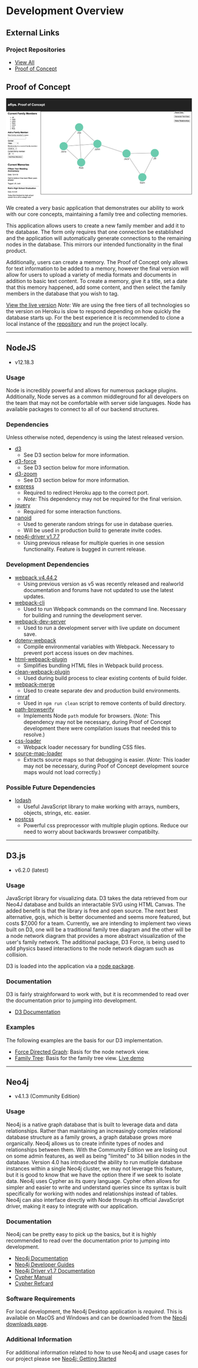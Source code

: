 # Development Overview

## External Links

### Project Repositories

- [View All](https://github.com/IDM-SP-2021)
- [Proof of Concept](https://github.com/IDM-SP-2021/heroku-test)

## Proof of Concept

![afiye Proof of Concept](../_media/poc_screenshot.png)

We created a very basic application that demonstrates our ability to work with our core concepts, maintaining a family tree and collecting memories.

This application allows users to create a new family member and add it to the database. The form only requires that one connection be established and the application will automatically generate connections to the remaining nodes in the database. This mirrors our intended functionality in the final product.

Additionally, users can create a memory. The Proof of Concept only allows for text information to be added to a memory, however the final version will allow for users to upload a variety of media formats and documents in addition to basic text content. To create a memory, give it a title, set a date that this memory happened, add some content, and then select the family members in the database that you wish to tag.

[View the live version](https://idm-sp-poc.herokuapp.com/)
*Note:* We are using the free tiers of all technologies so the version on Heroku is slow to respond depending on how quickly the database starts up. For the best experience it is recommended to clone a local instance of the [repository](https://github.com/IDM-SP-2021/heroku-test) and run the project locally.

---

## NodeJS

- v12.18.3

### Usage

Node is incredibly powerful and allows for numerous package plugins. Additionally, Node serves as a common middleground for all developers on the team that may not be comfortable with server side languages. Node has available packages to connect to all of our backend structures.

### Dependencies

Unless otherwise noted, dependency is using the latest released version.

- [d3](https://www.npmjs.com/package/d3)
  - See D3 section below for more information.
- [d3-force](https://www.npmjs.com/package/d3-force)
  - See D3 section below for more information.
- [d3-zoom](https://www.npmjs.com/package/d3-zoom)
  - See D3 section below for more information.
- [express](https://www.npmjs.com/package/express)
  - Required to redirect Heroku app to the correct port.
  - *Note:* This dependency may not be required for the final verision.
- [jquery](https://www.npmjs.com/package/jquery)
  - Required for some interaction functions.
- [nanoid](https://www.npmjs.com/package/nanoid)
  - Used to generate random strings for use in database queries.
  - Will be used in production build to generate invite codes.
- [neo4j-driver v1.7.7](https://www.npmjs.com/package/neo4j-driver/v/1.7.7)
  - Using previous release for multiple queries in one session functionality. Feature is bugged in current release.

### Development Dependencies

- [webpack v4.44.2](https://www.npmjs.com/package/webpack/v/4.44.2)
  - Using previous version as v5 was recently released and realworld documentation and forums have not updated to use the latest updates.
- [webpack-cli](https://www.npmjs.com/package/webpack-cli)
  - Used to run Webpack commands on the command line. Necessary for building and running the development server.
- [webpack-dev-server](https://www.npmjs.com/package/webpack-dev-server)
  - Used to run a development server with live update on document save.
- [dotenv-webpack](https://www.npmjs.com/package/dotenv-webpack)
  - Compile environmental variables with Webpack. Necessary to prevent port access issues on dev machines.
- [html-webpack-plugin](https://www.npmjs.com/package/html-webpack-plugin)
  - Simplifies bundling HTML files in Webpack build process.
- [clean-webpack-plugin](https://www.npmjs.com/package/clean-webpack-plugin)
  - Used during build process to clear existing contents of build folder.
- [webpack-merge](https://www.npmjs.com/package/webpack-merge)
  - Used to create separate dev and production build environments.
- [rimraf](https://www.npmjs.com/package/rimraf)
  - Used in `npm run clean` script to remove contents of build directory.
- [path-browserify](https://www.npmjs.com/package/path-browserify)
  - Implements Node `path` module for browsers. (*Note:* This dependency may not be necessary, during Proof of Concept development there were compilation issues that needed this to resolve.)
- [css-loader](https://www.npmjs.com/package/css-loader)
  - Webpack loader necessary for bundling CSS files.
- [source-map-loader](https://www.npmjs.com/package/source-map-loader)
  - Extracts source maps so that debugging is easier. (*Note:* This loader may not be necessary, during Poof of Concept development source maps would not load correctly.)

### Possible Future Dependencies

- [lodash](https://www.npmjs.com/package/lodash)
  - Useful JavaScript library to make working with arrays, numbers, objects, strings, etc. easier.
- [postcss](https://www.npmjs.com/package/postcss)
  - Powerful css preprocessor with multiple plugin options. Reduce our need to worry about backwards browswer compatibilty.

---

## D3.js

- v6.2.0 (latest)

### Usage

JavaScript library for visualizing data. D3 takes the data retrieved from our Neo4J database and builds an interactable SVG using HTML Canvas. The added benefit is that the library is free and open source. The next best alternative, gojs, which is better documented and seems more featured, but costs $7,000 for a team. Currently, we are intending to implement two views built on D3, one will be a traditional family tree diagram and the other will be a node network diagram that provides a more abstract visualization of the user's family network. The additional package, D3 Force, is being used to add physics based interactions to the node network diagram such as collision.

D3 is loaded into the application via a [node package](https://www.npmjs.com/package/d3).

### Documentation

D3 is fairly straighforward to work with, but it is recommended to read over the documentation prior to jumping into development.

- [D3 Documentation](https://observablehq.com/@d3/learn-d3)

### Examples

The following examples are the basis for our D3 implementation.

- [Force Directed Graph](https://observablehq.com/@d3/force-directed-graph): Basis for the node network view.
- [Family Tree](https://github.com/trongthanh/family-tree-fork): Basis for the family tree view. [Live demo](https://trongthanh.github.io/family-tree/)

---

## Neo4j

- v4.1.3 (Community Edition)

### Usage

Neo4j is a native graph database that is built to leverage data and data relationships. Rather than maintaining an increasingly complex relational database structure as a family grows, a graph database grows more organically. Neo4j allows us to create infinite types of nodes and relationships between them. With the Community Edition we are losing out on some admin features, as well as being "limited" to 34 billion nodes in the database. Version 4.0 has introduced the ability to run mutliple database instances within a single Neo4j cluster, we may not leverage this feature, but it is good to know that we have the option there if we seek to isolate data. Neo4j uses Cypher as its query language. Cypher often allows for simpler and easier to write and understand queries since its syntax is built specifically for working with nodes and relationships instead of tables. Neo4j can also interface directly with Node through its official JavaScript driver, making it easy to integrate with our application.

### Documentation

Neo4j can be pretty easy to pick up the basics, but it is highly recommended to read over the documentation prior to jumping into development.

- [Neo4j Documentation](https://neo4j.com/docs/operations-manual/current/)
- [Neo4j Developer Guides](https://neo4j.com/developer/get-started/)
- [Neo4j Driver v1.7 Documentation](https://neo4j.com/docs/driver-manual/1.7/)
- [Cypher Manual](https://neo4j.com/docs/cypher-manual/current/)
- [Cypher Refcard](https://neo4j.com/docs/cypher-refcard/current/)

### Software Requirements

For local development, the Neo4j Desktop application is *required*. This is available on MacOS and Windows and can be downloaded from the [Neo4j downloads page](https://neo4j.com/download/).

### Additional Information

For additional information related to how to use Neo4j and usage cases for our project please see [Neo4j: Getting Started](/dev/neo4j.md)
